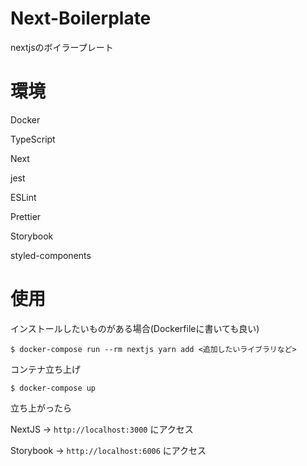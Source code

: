# Next-Boilerplate

nextjsのボイラープレート

# 環境

Docker

TypeScript

Next

jest

ESLint

Prettier

Storybook

styled-components

# 使用

インストールしたいものがある場合(Dockerfileに書いても良い)

```
$ docker-compose run --rm nextjs yarn add <追加したいライブラリなど>
```

コンテナ立ち上げ

```
$ docker-compose up
```

立ち上がったら 
    
NextJS -> `http://localhost:3000` にアクセス
    
Storybook -> `http://localhost:6006` にアクセス